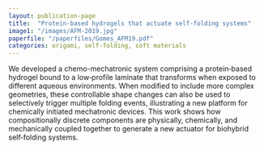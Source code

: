 ```yaml
---
layout: publication-page
title:  "Protein-based hydrogels that actuate self-folding systems"
image1: "/images/AFM-2019.jpg"
paperfile: "/paperfiles/Gomes_AFM19.pdf"
categories: origami, self-folding, soft materials
---
```


We developed a chemo-mechatronic system comprising a protein‐based hydrogel bound to a low‐profile laminate that transforms when exposed to different aqueous environments. When modified to include more complex geometries, these controllable shape changes can also be used to selectively trigger multiple folding events, illustrating a new platform for chemically initiated mechatronic devices. This work shows how compositionally discrete components are physically, chemically, and mechanically coupled together to generate a new actuator for biohybrid self‐folding systems.